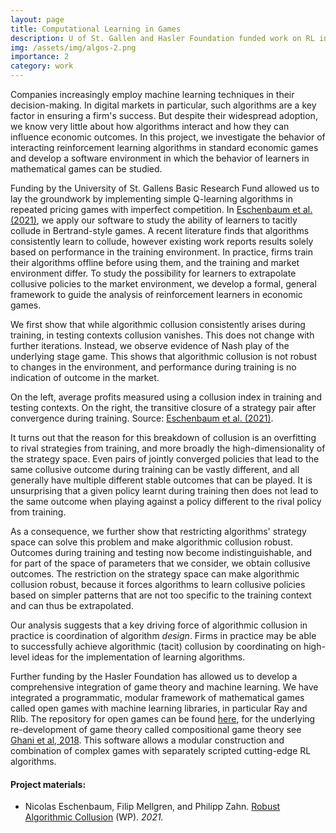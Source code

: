 ```yaml
---
layout: page
title: Computational Learning in Games
description: U of St. Gallen and Hasler Foundation funded work on RL in economic games
img: /assets/img/algos-2.png
importance: 2
category: work
---
```



Companies increasingly employ machine learning techniques in their decision-making. In digital markets in particular, such algorithms are a key factor in ensuring a firm's success. But despite their widespread adoption, we know very little about how algorithms interact and how they can influence economic outcomes. In this project, we investigate the behavior of interacting reinforcement learning algorithms in standard economic games and develop a software environment in which the behavior of learners in mathematical games can be studied.
<!---The classic economic approach to settings with strategic interdependence is based on game theory. This requires building a model of the game, solving for its equilibrium, and then analyzing the equilibrium properties. But this necessitates an emphasis on model tractability and directly conflicts with the complexity and ‘black-box’ nature of reinforcement learning processes. In addition, little to no empirical evidence on the behavior of algorithms in markets or antitrust cases exist. How big of a concern the use of learning software is in practice is thus difficult to ascertain.
--->

Funding by the University of St. Gallens Basic Research Fund allowed us to lay the groundwork by implementing simple Q-learning algorithms in repeated pricing games with imperfect competition. In <a href="https://neschenbaum.github.io/assets/pdf/robust-algorithmic-collusion.pdf">Eschenbaum et al. (2021)</a>, we apply our software to study the ability of learners to tacitly collude in Bertrand-style games. A recent literature finds that algorithms consistently learn to collude, however existing work reports results solely based on performance in the training environment. In practice, firms train their algorithms offline before using them, and the training and market environment differ. To study the possibility for learners to extrapolate collusive policies to the market environment, we develop a formal, general framework to guide the analysis of reinforcement learners in economic games.

We first show that while algorithmic collusion consistently arises during training, in testing contexts collusion vanishes. This does not change with further iterations. Instead, we observe evidence of Nash play of the underlying stage game. This shows that algorithmic collusion is not robust to changes in the environment, and performance during training is no indication of outcome in the market.

<div class="row">
    <div class="col-sm mt-3 mt-md-0">
        <img class="img-fluid rounded z-depth-1" src="{{ '/assets/img/algos-main-result.png' | relative_url }}" alt="" title="Profits in training vs testing contexts"/>
    </div>
    <div class="col-sm mt-3 mt-md-0">
        <img class="img-fluid rounded z-depth-1" src="{{ '/assets/img/algos-transitive-closure-1.png' | relative_url }}" alt="" title="An example of a strategy pair"/>
    </div>
</div>
<div class="caption">
    On the left, average profits measured using a collusion index in training and testing contexts. On the right, the transitive closure of a strategy pair after convergence during training. Source: <a href="https://neschenbaum.github.io/assets/pdf/robust-algorithmic-collusion.pdf">Eschenbaum et al. (2021)</a>.
</div>

 It turns out that the reason for this breakdown of collusion is an overfitting to rival strategies from training, and more broadly the high-dimensionality of the strategy space. Even pairs of jointly converged policies that lead to the same collusive outcome during training can be vastly different, and all generally have multiple different stable outcomes that can be played. It is unsurprising that a given policy learnt during training then does not lead to the same outcome when playing against a policy different to the rival policy from training.

<div class="row justify-content-sm-center">
    <div class="col-sm-6">
        As a consequence, we further show that restricting algorithms' strategy space can solve this problem and make algorithmic collusion robust. Outcomes during training and testing now become indistinguishable, and for part of the space of parameters that we consider, we obtain collusive outcomes. The restriction on the strategy space can make algorithmic collusion robust, because it forces algorithms to learn collusive policies based on simpler patterns that are not too specific to the training context and can thus be extrapolated.
    </div>
    <div class="col-sm-6 mt-3 mt-md-0">
        <img class="img-fluid rounded z-depth-1" src="{{ '/assets/img/algos-restrict-result.png' | relative_url }}" alt="" title="Profits when the strategy space is restricted"/>
    </div>
</div>



Our analysis suggests that a key driving force of algorithmic collusion in practice is coordination of algorithm *design*. Firms in practice may be able to successfully achieve algorithmic (tacit) collusion by coordinating on high-level ideas for the implementation of learning algorithms.
<!---Each firm then implements and trains its algorithm independently. Yet by choosing the parameterization of the environment, and the observation and thus policy space appropriately, collusive policies can be made sufficiently robust to extrapolate to the market. Intuitively, precisely because the degree of coordination among competing firms is (legally) restricted, and algorithms must potentially work in a range of environments, the policy employed must rely on simpler patterns and cannot be too specific.--->

Further funding by the Hasler Foundation has allowed us to develop a comprehensive integration of game theory and machine learning. We have integrated a programmatic, modular framework of mathematical games called open games with machine learning libraries, in particular Ray and Rlib. The repository for open games can be found <a href="https://github.com/philipp-zahn/open-games-hs">here</a>, for the underlying re-development of game theory called compositional game theory see <a href="https://arxiv.org/abs/1603.04641">Ghani et al, 2018</a>. This software allows a modular construction and combination of complex games with separately scripted cutting-edge RL algorithms.


<h4>Project materials:</h4><ul><li>
Nicolas Eschenbaum, Filip Mellgren, and Philipp Zahn. <a href="/assets/pdf/robust-algorithmic-collusion.pdf">Robust Algorithmic Collusion</a> (WP). <i> 2021.</i>
</li>
</ul>
